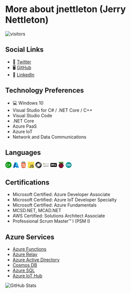 # More about jnettleton (Jerry Nettleton)

![visitors](https://visitor-badge.glitch.me/badge?page_id=jnettleton.jnettleton)

## Social Links

- 🦅 [Twitter](https://twitter.com/dotnett)
- 🖥 [GitHub](https://github.com/jnettleton)
- 👔 [LinkedIn](https://linkedin.com/in/jnettleton)

## Technology Preferences

- 💻 Windows 10
- Visual Studio for C# / .NET Core / C++
- Visual Studio Code
- .NET Core
- Azure PaaS
- Azure IoT
- Network and Data Communications

## Languages

<code><img height="20" src="https://github.com/github/explore/blob/main/topics/csharp/csharp.png?raw=true"></code>
<code><img height="20" src="https://raw.githubusercontent.com/github/explore/80688e429a7d4ef2fca1e82350fe8e3517d3494d/topics/azure/azure.png"></code>
<code><img height="20" src="https://raw.githubusercontent.com/github/explore/80688e429a7d4ef2fca1e82350fe8e3517d3494d/topics/html/html.png"></code>
<code><img height="20" src="https://raw.githubusercontent.com/github/explore/80688e429a7d4ef2fca1e82350fe8e3517d3494d/topics/javascript/javascript.png"></code>
<code><img height="20" src="https://raw.githubusercontent.com/github/explore/80688e429a7d4ef2fca1e82350fe8e3517d3494d/topics/json/json.png"></code>
<code><img height="20" src="https://raw.githubusercontent.com/github/explore/80688e429a7d4ef2fca1e82350fe8e3517d3494d/topics/aspnet/aspnet.png"></code>
<code><img height="20" src="https://raw.githubusercontent.com/github/explore/80688e429a7d4ef2fca1e82350fe8e3517d3494d/topics/markdown/markdown.png"></code>
<code><img height="20" src="https://raw.githubusercontent.com/github/explore/80688e429a7d4ef2fca1e82350fe8e3517d3494d/topics/raspberry-pi/raspberry-pi.png"></code>
<code><img height="20" src="https://github.com/github/explore/blob/main/topics/arduino/arduino.png?raw=true"></code>

## Certifications

- Microsoft Certified: Azure Developer Associate
- Microsoft Certified: Azure IoT Developer Specialty
- Microsoft Certified: Azure Fundamentals
- MCSD.NET, MCAD.NET
- AWS Certified: Solutions Architect Associate
- Professional Scrum Master™ I (PSM I)

## Azure Services

- [Azure Functions](https://azure.microsoft.com/en-us/services/functions/)
- [Azure Relay](https://docs.microsoft.com/en-us/azure/azure-relay/)
- [Azure Active Directory](https://azure.microsoft.com/en-us/services/active-directory/)
- [Cosmos DB](https://azure.microsoft.com/en-us/services/cosmos-db/)
- [Azure SQL](https://azure.microsoft.com/en-us/services/azure-sql/)
- [Azure IoT Hub](https://azure.microsoft.com/en-us/services/iot-hub/)

![GitHub Stats](https://github-readme-stats.vercel.app/api?username=jnettleton&count_private=true&show_icons=true&include_all_commits=true&theme=gotham)
